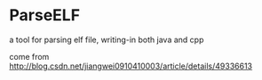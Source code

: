 # ParseELF
a tool for parsing elf file, writing-in both java and cpp

come from http://blog.csdn.net/jiangwei0910410003/article/details/49336613
